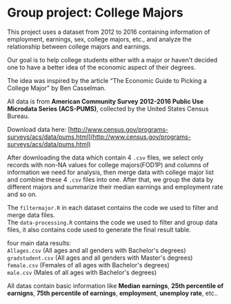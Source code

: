 # Group project: College Majors
  
  This project uses a dataset from 2012 to 2016 containing information of employment, earnings, sex, college majors, etc., and analyze the relationship between college majors and earnings. 
  
  Our goal is to help college students either with a major or haven't decided one to have a better idea of the economic aspect of their degrees. 
  
  The idea was inspired by the article “The Economic Guide to Picking a College Major” by Ben Casselman.

  All data is from **American Community Survey 2012-2016 Public Use Microdata Series (ACS-PUMS)**, collected by the United States Census Bureau.

  Download data here: [http://www.census.gov/programs-surveys/acs/data/pums.html](http://www.census.gov/programs-surveys/acs/data/pums.html)

  
  
  After downloading the data which contain 4 `.csv` files, we select only records with non-NA values for college majors(FOD1P) and columns of information we need for analysis, then merge data with college major list and combine these 4 `.csv` files into one. After that, we group the data by different majors and summarize their median earnings and employment rate and so on. 
  
  The `filtermajor.R` in each dataset contains the code we used to filter and merge data files.    
  The `data-processing.R` contains the code we used to filter and group data files, it also contains code used to generate the final result table.

 
 four main data results:  
    `Allages.csv`  (All ages and all genders with Bachelor's degrees)  
    `gradstudent.csv` (All ages and all genders with Master's degrees)    
    `female.csv` (Females of all ages with Bachelor's degrees)  
    `male.csv` (Males of all ages with Bachelor's degrees)  
 
  All datas contain basic information like **Median earnings**, **25th percentile of earnigns**, **75th percentile of earnings**, **employment**, **unemploy rate**, etc.. 